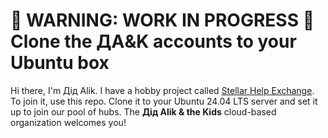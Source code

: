 # 👷 WARNING: WORK IN PROGRESS 👷 Clone the ДA&amp;K accounts to your Ubuntu box

Hi there, I'm Дід Alik. I have a hobby project called [Stellar Help Exchange](https://github.com/amissine/shex/blob/main/README.md#presentation "Stellar HEX, work in progress"). To join it, use this repo. Clone it to your Ubuntu 24.04 LTS server and set it up to join our pool of hubs. The **Дід Alik & the Kids** cloud-based organization welcomes you!
